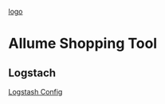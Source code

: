 [logo]: gimbels.jpg
[logo]
# Allume Shopping Tool
## Logstach
[Logstash Config](https://qbox.io/blog/migrating-mysql-data-into-elasticsearch-using-logstash)



